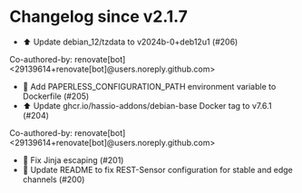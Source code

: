 # Changelog since v2.1.7
- ⬆️ Update debian_12/tzdata to v2024b-0+deb12u1 (#206)

Co-authored-by: renovate[bot] <29139614+renovate[bot]@users.noreply.github.com> 
- 🐛 Add PAPERLESS_CONFIGURATION_PATH environment variable to Dockerfile (#205) 
- ⬆️ Update ghcr.io/hassio-addons/debian-base Docker tag to v7.6.1 (#204)

Co-authored-by: renovate[bot] <29139614+renovate[bot]@users.noreply.github.com> 
- 🐛 Fix Jinja escaping (#201) 
- 📝 Update README to fix REST-Sensor configuration for stable and edge channels (#200) 
